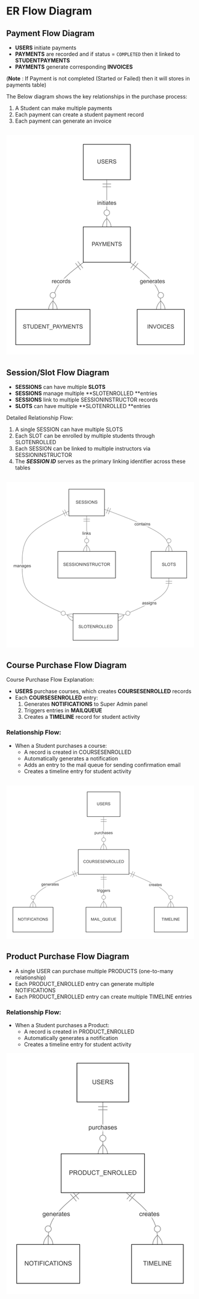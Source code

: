 # ER Flow Diagram

## Payment Flow Diagram

- **USERS** initiate payments
- **PAYMENTS** are recorded and if status = `COMPLETED` then it linked to **STUDENTPAYMENTS**
- **PAYMENTS** generate corresponding **INVOICES**

(**Note** : If Payment is not completed (Started or Failed) then it will stores in payments table)

The Below diagram shows the key relationships in the purchase process:

1. A Student can make multiple payments
2. Each payment can create a student payment record
3. Each payment can generate an invoice

![Payment Diagarm](Payment.png)
-----------------------------------------------------------

## Session/Slot Flow Diagram

- **SESSIONS** can have multiple **SLOTS**
- **SESSIONS** manage multiple **SLOTENROLLED **entries
- **SESSIONS** link to multiple SESSIONINSTRUCTOR records
- **SLOTS** can have multiple **SLOTENROLLED **entries

Detailed Relationship Flow:

1. A single SESSION can have multiple SLOTS
2. Each SLOT can be enrolled by multiple students through SLOTENROLLED
3. Each SESSION can be linked to multiple instructors via SESSIONINSTRUCTOR
4. The ***SESSION ID*** serves as the primary linking identifier across these tables

![Session flow Diagarm](Session.png)
-----------------------------------------------------

## Course Purchase Flow Diagram

Course Purchase Flow Explanation:
- **USERS** purchase courses, which creates **COURSESENROLLED** records
- Each **COURSESENROLLED** entry:
  1. Generates **NOTIFICATIONS** to Super Admin panel 
  2. Triggers entries in **MAILQUEUE**
  3. Creates a **TIMELINE** record for student activity

### Relationship Flow:


- When a Student purchases a course:
   - A record is created in COURSESENROLLED
   - Automatically generates a notification
   - Adds an entry to the mail queue for sending confirmation email
   - Creates a timeline entry for student activity

![Coursesflow Diagarm](Courses.png)
--------------------------------------------------------
## Product Purchase Flow Diagram

- A single USER can purchase multiple PRODUCTS (one-to-many relationship)
- Each PRODUCT_ENROLLED entry can generate multiple NOTIFICATIONS
- Each PRODUCT_ENROLLED entry can create multiple TIMELINE entries

### Relationship Flow:

- When a Student purchases a Product:
   - A record is created in PRODUCT_ENROLLED
   - Automatically generates a notification
   - Creates a timeline entry for student activity

![Product Diagarm](Product.png)
